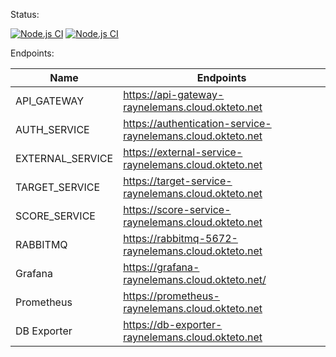 Status:

[![Node.js CI](https://github.com/RayNelemans/devops/actions/workflows/node.js.yml/badge.svg)](https://github.com/RayNelemans/devops/actions/workflows/node.js.yml)
[![Node.js CI](https://github.com/RayNelemans/devops/actions/workflows/okteto.yml/badge.svg)](https://github.com/RayNelemans/devops/actions/workflows/okteto.yml)

Endpoints:

 Name | Endpoints |
| ------ | ------ |
| API_GATEWAY | https://api-gateway-raynelemans.cloud.okteto.net |
| AUTH_SERVICE | https://authentication-service-raynelemans.cloud.okteto.net |
| EXTERNAL_SERVICE | https://external-service-raynelemans.cloud.okteto.net |
| TARGET_SERVICE | https://target-service-raynelemans.cloud.okteto.net |
| SCORE_SERVICE | https://score-service-raynelemans.cloud.okteto.net |
| RABBITMQ | https://rabbitmq-5672-raynelemans.cloud.okteto.net |
| Grafana | https://grafana-raynelemans.cloud.okteto.net/ |
| Prometheus | https://prometheus-raynelemans.cloud.okteto.net |
| DB Exporter | https://db-exporter-raynelemans.cloud.okteto.net |
